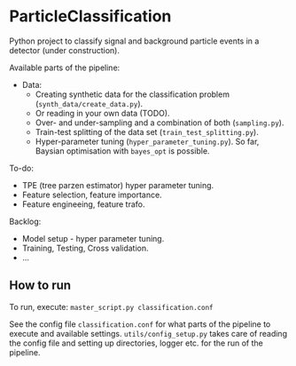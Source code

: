 # ParticleClassification

Python project to classify signal and background particle events in a detector (under construction). 

Available parts of the pipeline:

- Data:
    - Creating synthetic data for the classification problem (`synth_data/create_data.py`).
    - Or reading in your own data (TODO).
    - Over- and under-sampling and a combination of both (`sampling.py`). 
    - Train-test splitting of the data set (`train_test_splitting.py`).
    - Hyper-parameter tuning (`hyper_parameter_tuning.py`). So far, Baysian optimisation with `bayes_opt` is possible. 

To-do:
- TPE (tree parzen estimator) hyper parameter tuning. 
- Feature selection, feature importance.
- Feature engineeing, feature trafo. 

Backlog:
- Model setup - hyper parameter tuning.
- Training, Testing, Cross validation.
- ...


## How to run

To run, execute: `master_script.py classification.conf`

See the config file `classification.conf` for what parts of the pipeline to execute and available settings. `utils/config_setup.py` takes care of reading the config file and setting up directories, logger etc. for the run of the pipeline.
